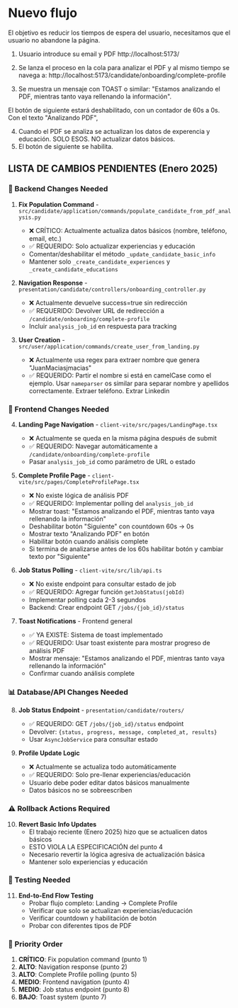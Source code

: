 # Nuevo flujo
El objetivo es reducir los tiempos de espera del usuario, necesitamos que el usuario no abandone la página.

1. Usuario introduce su email y PDF
http://localhost:5173/

2. Se lanza el proceso en la cola para analizar el PDF y al mismo tiempo se navega a:
http://localhost:5173/candidate/onboarding/complete-profile

3. Se muestra un mensaje con TOAST o similar: "Estamos analizando el PDF, mientras tanto vaya rellenando la información".

El botón de siguiente estará deshabilitado, con un contador de 60s a 0s. Con el texto "Analizando PDF",

4. Cuando el PDF se analiza se actualizan los datos de experencia y educación. SOLO ESOS. NO actualizar datos básicos.
5. El botón de siguiente se habilita.

## LISTA DE CAMBIOS PENDIENTES (Enero 2025)

### 🔄 Backend Changes Needed

1. **Fix Population Command** - `src/candidate/application/commands/populate_candidate_from_pdf_analysis.py`
   - ❌ CRÍTICO: Actualmente actualiza datos básicos (nombre, teléfono, email, etc.)
   - ✅ REQUERIDO: Solo actualizar experiencias y educación
   - Comentar/deshabilitar el método `_update_candidate_basic_info`
   - Mantener solo `_create_candidate_experiences` y `_create_candidate_educations`

2. **Navigation Response** - `presentation/candidate/controllers/onboarding_controller.py`
   - ❌ Actualmente devuelve success=true sin redirección
   - ✅ REQUERIDO: Devolver URL de redirección a `/candidate/onboarding/complete-profile`
   - Incluir `analysis_job_id` en respuesta para tracking

3. **User Creation** - `src/user/application/commands/create_user_from_landing.py`
   - ❌ Actualmente usa regex para extraer nombre que genera "JuanMaciasjmacias"
   - ✅ REQUERIDO: Partir el nombre si está en camelCase como el ejemplo. Usar `nameparser` os similar para separar nombre y apellidos correctamente. Extraer teléfono. Extrar Linkedin

### 🎨 Frontend Changes Needed

4. **Landing Page Navigation** - `client-vite/src/pages/LandingPage.tsx`
   - ❌ Actualmente se queda en la misma página después de submit
   - ✅ REQUERIDO: Navegar automáticamente a `/candidate/onboarding/complete-profile`
   - Pasar `analysis_job_id` como parámetro de URL o estado

5. **Complete Profile Page** - `client-vite/src/pages/CompleteProfilePage.tsx`
   - ❌ No existe lógica de análisis PDF
   - ✅ REQUERIDO: Implementar polling del `analysis_job_id`
   - Mostrar toast: "Estamos analizando el PDF, mientras tanto vaya rellenando la información"
   - Deshabilitar botón "Siguiente" con countdown 60s → 0s
   - Mostrar texto "Analizando PDF" en botón
   - Habilitar botón cuando análisis complete
   - Si termina de analizarse antes de los 60s habilitar botón y cambiar texto por "Siguiente"

6. **Job Status Polling** - `client-vite/src/lib/api.ts`
   - ❌ No existe endpoint para consultar estado de job
   - ✅ REQUERIDO: Agregar función `getJobStatus(jobId)`
   - Implementar polling cada 2-3 segundos
   - Backend: Crear endpoint GET `/jobs/{job_id}/status`

7. **Toast Notifications** - Frontend general
   - ✅ YA EXISTE: Sistema de toast implementado
   - ✅ REQUERIDO: Usar toast existente para mostrar progreso de análisis PDF
   - Mostrar mensaje: "Estamos analizando el PDF, mientras tanto vaya rellenando la información"
   - Confirmar cuando análisis complete

### 📊 Database/API Changes Needed

8. **Job Status Endpoint** - `presentation/candidate/routers/`
   - ✅ REQUERIDO: GET `/jobs/{job_id}/status` endpoint
   - Devolver: `{status, progress, message, completed_at, results}`
   - Usar `AsyncJobService` para consultar estado

9. **Profile Update Logic**
   - ❌ Actualmente se actualiza todo automáticamente
   - ✅ REQUERIDO: Solo pre-llenar experiencias/educación
   - Usuario debe poder editar datos básicos manualmente
   - Datos básicos no se sobreescriben

### ⚠️ Rollback Actions Required

10. **Revert Basic Info Updates**
    - El trabajo reciente (Enero 2025) hizo que se actualicen datos básicos
    - ESTO VIOLA LA ESPECIFICACIÓN del punto 4
    - Necesario revertir la lógica agresiva de actualización básica
    - Mantener solo experiencias y educación

### 🧪 Testing Needed

11. **End-to-End Flow Testing**
    - Probar flujo completo: Landing → Complete Profile
    - Verificar que solo se actualizan experiencias/educación
    - Verificar countdown y habilitación de botón
    - Probar con diferentes tipos de PDF

### 📝 Priority Order
1. **CRÍTICO**: Fix population command (punto 1)
2. **ALTO**: Navigation response (punto 2)
3. **ALTO**: Complete Profile polling (punto 5)
4. **MEDIO**: Frontend navigation (punto 4)
5. **MEDIO**: Job status endpoint (punto 8)
6. **BAJO**: Toast system (punto 7)
